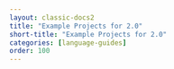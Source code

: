 ```yaml
---
layout: classic-docs2
title: "Example Projects for 2.0"
short-title: "Example Projects for 2.0"
categories: [language-guides]
order: 100
---
```

